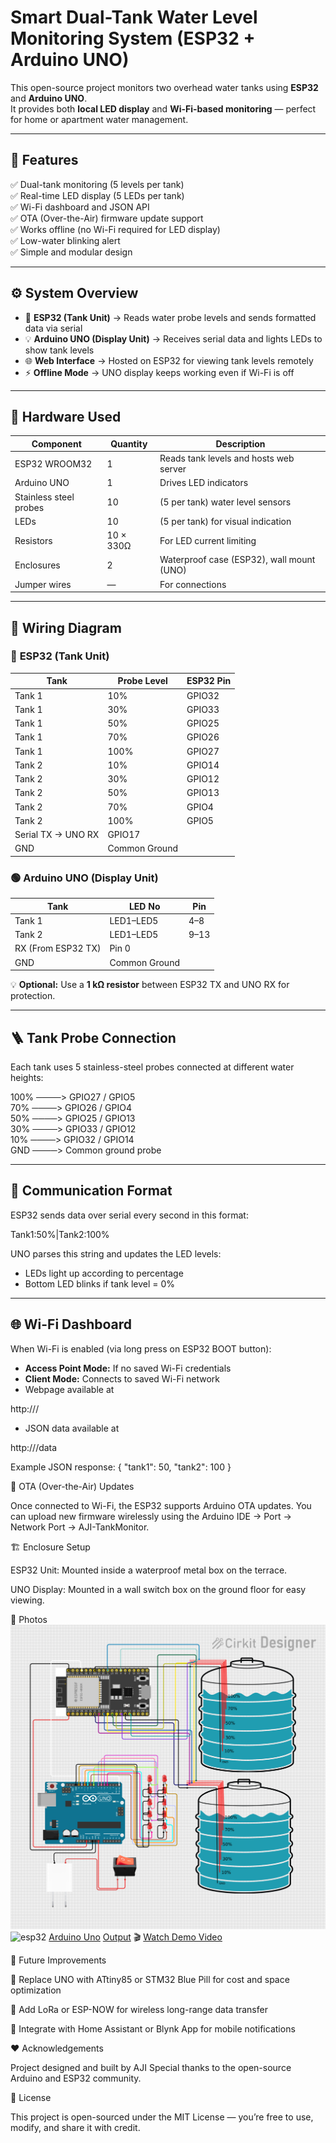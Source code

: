 # Smart Dual-Tank Water Level Monitoring System (ESP32 + Arduino UNO)

This open-source project monitors two overhead water tanks using **ESP32** and **Arduino UNO**.  
It provides both **local LED display** and **Wi-Fi-based monitoring** — perfect for home or apartment water management.

---

## 🌟 Features

✅ Dual-tank monitoring (5 levels per tank)  
✅ Real-time LED display (5 LEDs per tank)  
✅ Wi-Fi dashboard and JSON API  
✅ OTA (Over-the-Air) firmware update support  
✅ Works offline (no Wi-Fi required for LED display)  
✅ Low-water blinking alert  
✅ Simple and modular design  

---

## ⚙️ System Overview

- 🧠 **ESP32 (Tank Unit)** → Reads water probe levels and sends formatted data via serial  
- 💡 **Arduino UNO (Display Unit)** → Receives serial data and lights LEDs to show tank levels  
- 🌐 **Web Interface** → Hosted on ESP32 for viewing tank levels remotely  
- ⚡ **Offline Mode** → UNO display keeps working even if Wi-Fi is off  

---

## 🧩 Hardware Used

| Component | Quantity | Description |
|------------|-----------|-------------|
| ESP32 WROOM32 | 1 | Reads tank levels and hosts web server |
| Arduino UNO | 1 | Drives LED indicators |
| Stainless steel probes | 10 | (5 per tank) water level sensors |
| LEDs | 10 | (5 per tank) for visual indication |
| Resistors | 10 × 330Ω | For LED current limiting |
| Enclosures | 2 | Waterproof case (ESP32), wall mount (UNO) |
| Jumper wires | — | For connections |

---

## 🔌 Wiring Diagram

### 🔵 **ESP32 (Tank Unit)**

| Tank | Probe Level | ESP32 Pin |
|------|--------------|-----------|
| Tank 1 | 10% | GPIO32 |
| Tank 1 | 30% | GPIO33 |
| Tank 1 | 50% | GPIO25 |
| Tank 1 | 70% | GPIO26 |
| Tank 1 | 100% | GPIO27 |
| Tank 2 | 10% | GPIO14 |
| Tank 2 | 30% | GPIO12 |
| Tank 2 | 50% | GPIO13 |
| Tank 2 | 70% | GPIO4 |
| Tank 2 | 100% | GPIO5 |
| Serial TX → UNO RX | GPIO17 |
| GND | Common Ground |

### 🟢 **Arduino UNO (Display Unit)**

| Tank | LED No | Pin |
|------|---------|----|
| Tank 1 | LED1–LED5 | 4–8 |
| Tank 2 | LED1–LED5 | 9–13 |
| RX (From ESP32 TX) | Pin 0 |
| GND | Common Ground |

💡 **Optional:** Use a **1 kΩ resistor** between ESP32 TX and UNO RX for protection.

---

## 🪜 Tank Probe Connection

Each tank uses 5 stainless-steel probes connected at different water heights:

100% ────> GPIO27 / GPIO5<br>
70% ────> GPIO26 / GPIO4<br>
50% ────> GPIO25 / GPIO13<br>
30% ────> GPIO33 / GPIO12<br>
10% ────> GPIO32 / GPIO14<br>
GND ────> Common ground probe<br>


---

## 📡 Communication Format

ESP32 sends data over serial every second in this format:


Tank1:50%|Tank2:100%


UNO parses this string and updates the LED levels:
- LEDs light up according to percentage
- Bottom LED blinks if tank level = 0%

---

## 🌐 Wi-Fi Dashboard

When Wi-Fi is enabled (via long press on ESP32 BOOT button):
- **Access Point Mode:** If no saved Wi-Fi credentials  
- **Client Mode:** Connects to saved Wi-Fi network  
- Webpage available at  


http://<esp32-ip>/

- JSON data available at  


http://<esp32-ip>/data

Example JSON response:
{
"tank1": 50,
"tank2": 100
} 

🔧 OTA (Over-the-Air) Updates

Once connected to Wi-Fi, the ESP32 supports Arduino OTA updates.
You can upload new firmware wirelessly using the Arduino IDE → Port → Network Port → AJI-TankMonitor.

🏗️ Enclosure Setup

ESP32 Unit: Mounted inside a waterproof metal box on the terrace.

UNO Display: Mounted in a wall switch box on the ground floor for easy viewing.


📸 Photos
![Circuit Diagram](screenshots/circuit_image%20(3).png)
![esp32](screenshots/PXL_20251020_042112215.MP.jpg)
[Arduino Uno](screenshots/PXL_20251020_044440405~2.mp4)
[Output](screenshots/PXL_20251020_044114553~3.mp4)
🎬 [Watch Demo Video](screenshots/Arduino%20Tank%20Monitor.mp4)

	
🧾 Future Improvements

🔧 Replace UNO with ATtiny85 or STM32 Blue Pill for cost and space optimization

📶 Add LoRa or ESP-NOW for wireless long-range data transfer

📱 Integrate with Home Assistant or Blynk App for mobile notifications

❤️ Acknowledgements

Project designed and built by AJI
Special thanks to the open-source Arduino and ESP32 community.

🧠 License

This project is open-sourced under the MIT License — you’re free to use, modify, and share it with credit.

